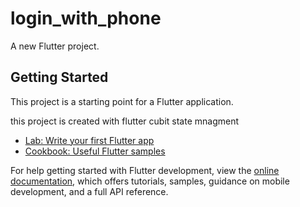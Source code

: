# login_with_phone

A new Flutter project.

## Getting Started

This project is a starting point for a Flutter application.

this project is created with flutter cubit state mnagment

- [Lab: Write your first Flutter app](https://docs.flutter.dev/get-started/codelab)
- [Cookbook: Useful Flutter samples](https://docs.flutter.dev/cookbook)

For help getting started with Flutter development, view the
[online documentation](https://docs.flutter.dev/), which offers tutorials,
samples, guidance on mobile development, and a full API reference.
